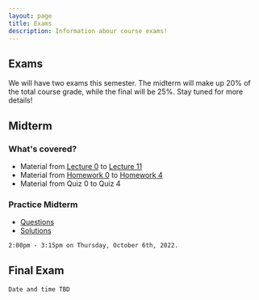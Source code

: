 ```yaml
---
layout: page
title: Exams
description: Information abour course exams!
---
```


## Exams


We will have two exams this semester. The midterm will make up 20% of the total course grade, while the final will be 25%. Stay tuned for more details!


<div class="code-example" markdown="1">

## Midterm

### What's covered?
- Material from [Lecture 0](/lectures/#welcome-course-logistics) to [Lecture 11](/lectures/#bsts-and-self-balancing-bsts)
- Material from [Homework 0](/homework/#hw0) to [Homework 4](/homework/#hw4)
- Material from Quiz 0 to Quiz 4

### Practice Midterm
- [Questions](/assets/midterm/practice_midterm.pdf)
- [Solutions](/assets/midterm/practice_midterm_solutions.pdf)

</div>

```markdown
2:00pm - 3:15pm on Thursday, October 6th, 2022.
```


<div class="code-example" markdown="1">



## Final Exam
</div>

```markdown
Date and time TBD
```
